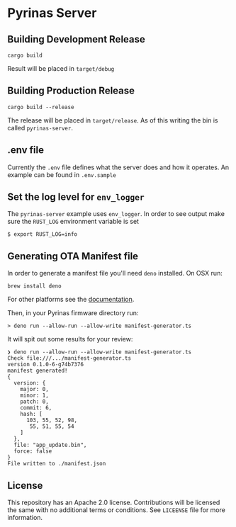 # Pyrinas Server

## Building Development Release

```
cargo build
```

Result will be placed in `target/debug`

## Building Production Release

```
cargo build --release
```

The release will be placed in `target/release`. As of this writing
the bin is called `pyrinas-server`.


## .env file

Currently the `.env` file defines what the server does and how it operates. An example can be found in `.env.sample`

## Set the log level for `env_logger`


The `pyrinas-server` example uses `env_logger`. In order to see output make sure the `RUST_LOG`  environment variable is set

```
$ export RUST_LOG=info
```


## Generating OTA Manifest file

In order to generate a manifest file you'll need `deno` installed. On OSX run:

```
brew install deno
```

For other platforms see the [documentation](https://deno.land/#installation).

Then, in your Pyrinas firmware directory run:

```
> deno run --allow-run --allow-write manifest-generator.ts
```

It will spit out some results for your review:

```
❯ deno run --allow-run --allow-write manifest-generator.ts
Check file:///.../manifest-generator.ts
version 0.1.0-6-g74b7376
manifest generated!
{
  version: {
    major: 0,
    minor: 1,
    patch: 0,
    commit: 6,
    hash: [
      103, 55, 52, 98,
       55, 51, 55, 54
    ]
  },
  file: "app_update.bin",
  force: false
}
File written to ./manifest.json
```

## License

This repository has an Apache 2.0 license. Contributions will be licensed the same
with no additional terms or conditions. See `LICEENSE` file for more information.
